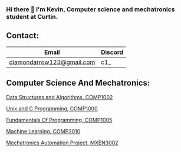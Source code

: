### Hi there 👋 I'm Kevin, Computer science and mechatronics student at Curtin.



## Contact:
| Email | Discord |
|--|--|
| diamondarrow123@gmail.com | c1_ |



## Computer Science And Mechatronics:

[Data Structures and Algorithms, COMP1002](https://github.com/fins84/DSA)

[Unix and C Programming, COMP1000](https://github.com/fins84/UCP)

[Fundamentals Of Programming, COMP1005](https://github.com/fins84/FOP)

[Machine Learning, COMP3010](https://github.com/fins84/COMP3010)

[Mechatronics Automation Project, MXEN3002](https://github.com/fins84/MXEN3002)

